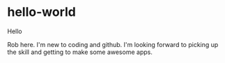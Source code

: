 # hello-world

Hello

Rob here. I'm new to coding and github. I'm looking forward to picking up the skill and getting to make some awesome apps.
